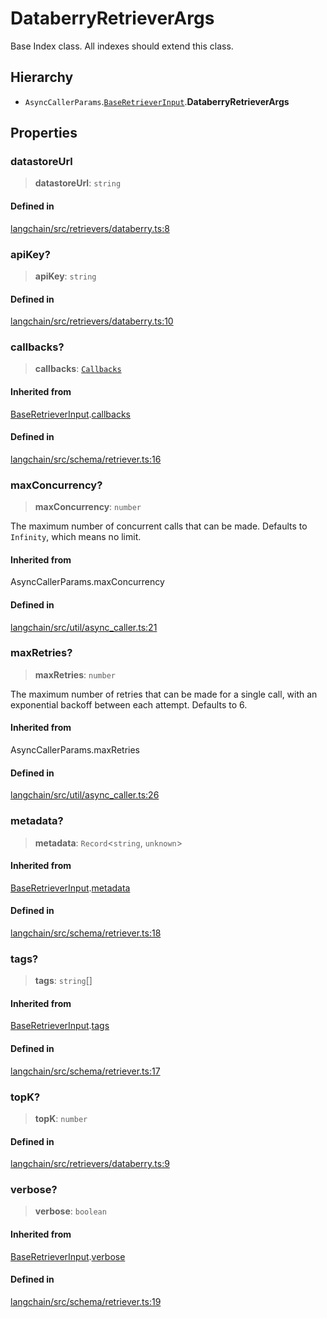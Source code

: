 DataberryRetrieverArgs
======================

Base Index class. All indexes should extend this class.

Hierarchy[​](#hierarchy "Direct link to Hierarchy")
---------------------------------------------------

*   `AsyncCallerParams`.[`BaseRetrieverInput`](/docs/api/schema_retriever/interfaces/BaseRetrieverInput).**DataberryRetrieverArgs**

Properties[​](#properties "Direct link to Properties")
------------------------------------------------------

### datastoreUrl[​](#datastoreurl "Direct link to datastoreUrl")

> **datastoreUrl**: `string`

#### Defined in[​](#defined-in "Direct link to Defined in")

[langchain/src/retrievers/databerry.ts:8](https://github.com/hwchase17/langchainjs/blob/46e1734/langchain/src/retrievers/databerry.ts#L8)

### apiKey?[​](#apikey "Direct link to apiKey?")

> **apiKey**: `string`

#### Defined in[​](#defined-in-1 "Direct link to Defined in")

[langchain/src/retrievers/databerry.ts:10](https://github.com/hwchase17/langchainjs/blob/46e1734/langchain/src/retrievers/databerry.ts#L10)

### callbacks?[​](#callbacks "Direct link to callbacks?")

> **callbacks**: [`Callbacks`](/docs/api/callbacks/types/Callbacks)

#### Inherited from[​](#inherited-from "Direct link to Inherited from")

[BaseRetrieverInput](/docs/api/schema_retriever/interfaces/BaseRetrieverInput).[callbacks](/docs/api/schema_retriever/interfaces/BaseRetrieverInput#callbacks)

#### Defined in[​](#defined-in-2 "Direct link to Defined in")

[langchain/src/schema/retriever.ts:16](https://github.com/hwchase17/langchainjs/blob/46e1734/langchain/src/schema/retriever.ts#L16)

### maxConcurrency?[​](#maxconcurrency "Direct link to maxConcurrency?")

> **maxConcurrency**: `number`

The maximum number of concurrent calls that can be made. Defaults to `Infinity`, which means no limit.

#### Inherited from[​](#inherited-from-1 "Direct link to Inherited from")

AsyncCallerParams.maxConcurrency

#### Defined in[​](#defined-in-3 "Direct link to Defined in")

[langchain/src/util/async\_caller.ts:21](https://github.com/hwchase17/langchainjs/blob/46e1734/langchain/src/util/async_caller.ts#L21)

### maxRetries?[​](#maxretries "Direct link to maxRetries?")

> **maxRetries**: `number`

The maximum number of retries that can be made for a single call, with an exponential backoff between each attempt. Defaults to 6.

#### Inherited from[​](#inherited-from-2 "Direct link to Inherited from")

AsyncCallerParams.maxRetries

#### Defined in[​](#defined-in-4 "Direct link to Defined in")

[langchain/src/util/async\_caller.ts:26](https://github.com/hwchase17/langchainjs/blob/46e1734/langchain/src/util/async_caller.ts#L26)

### metadata?[​](#metadata "Direct link to metadata?")

> **metadata**: `Record`<`string`, `unknown`\>

#### Inherited from[​](#inherited-from-3 "Direct link to Inherited from")

[BaseRetrieverInput](/docs/api/schema_retriever/interfaces/BaseRetrieverInput).[metadata](/docs/api/schema_retriever/interfaces/BaseRetrieverInput#metadata)

#### Defined in[​](#defined-in-5 "Direct link to Defined in")

[langchain/src/schema/retriever.ts:18](https://github.com/hwchase17/langchainjs/blob/46e1734/langchain/src/schema/retriever.ts#L18)

### tags?[​](#tags "Direct link to tags?")

> **tags**: `string`\[\]

#### Inherited from[​](#inherited-from-4 "Direct link to Inherited from")

[BaseRetrieverInput](/docs/api/schema_retriever/interfaces/BaseRetrieverInput).[tags](/docs/api/schema_retriever/interfaces/BaseRetrieverInput#tags)

#### Defined in[​](#defined-in-6 "Direct link to Defined in")

[langchain/src/schema/retriever.ts:17](https://github.com/hwchase17/langchainjs/blob/46e1734/langchain/src/schema/retriever.ts#L17)

### topK?[​](#topk "Direct link to topK?")

> **topK**: `number`

#### Defined in[​](#defined-in-7 "Direct link to Defined in")

[langchain/src/retrievers/databerry.ts:9](https://github.com/hwchase17/langchainjs/blob/46e1734/langchain/src/retrievers/databerry.ts#L9)

### verbose?[​](#verbose "Direct link to verbose?")

> **verbose**: `boolean`

#### Inherited from[​](#inherited-from-5 "Direct link to Inherited from")

[BaseRetrieverInput](/docs/api/schema_retriever/interfaces/BaseRetrieverInput).[verbose](/docs/api/schema_retriever/interfaces/BaseRetrieverInput#verbose)

#### Defined in[​](#defined-in-8 "Direct link to Defined in")

[langchain/src/schema/retriever.ts:19](https://github.com/hwchase17/langchainjs/blob/46e1734/langchain/src/schema/retriever.ts#L19)